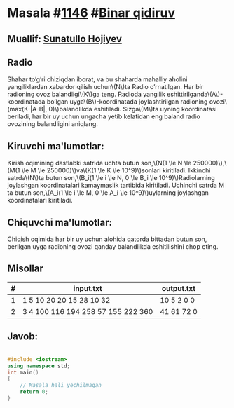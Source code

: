 
<h1>Masala #<a href="https://robocontest.uz/tasks/1146">1146</a> #<a href="https://robocontest.uz/tasks?category=6">Binar qidiruv</a></h1>
<h2> Muallif: <a href="https://robocontest.uz/profile/sunnat">Sunatullo Hojiyev</a></h2>
<h2>Radio</h2>
<p>Shahar to’g’ri chiziqdan iborat, va bu shaharda mahalliy aholini yangiliklardan xabardor qilish uchun\(N\)ta Radio o’rnatilgan. Har bir radioning ovoz balandligi\(K\)ga teng. Radioda yangilik eshittirilganda\(A\)- koordinatada bo’lgan uyga\(B\)-koordinatada joylashtirilgan radioning ovozi\(max(K-|A-B|, 0)\)balandlikda eshitiladi. Sizga\(M\)ta uyning koordinatasi beriladi, har bir uy uchun ungacha yetib kelatidan eng baland radio ovozining balandligini aniqlang.</p>
<h2>Kiruvchi ma'lumotlar:</h2>
<p>Kirish oqimining dastlabki satrida uchta butun son,\(N(1 \le N \le 250000)\),\(M(1 \le M \le 250000)\)va\(K(1 \le K \le 10^9)\)sonlari kiritiladi. Ikkinchi satrda\(N\)ta butun son,\(B_i(1 \le i \le N, 0 \le B_i \le 10^9)\)Radiolarning joylashgan koordinatalari kamaymaslik tartibida kiritiladi. Uchinchi satrda M ta butun son,\(A_i(1 \le i \le M, 0 \le A_i \le 10^9)\)uylarning joylashgan koordinatalari kiritiladi.</p>
<h2>Chiquvchi ma'lumotlar:</h2>
<p>Chiqish oqimida har bir uy uchun alohida qatorda bittadan butun son, berilgan uyga radioning ovozi qanday balandlikda eshitilishini chop eting.</p>
<h2>Misollar</h2>
<table>
    <thead>
        <tr>
            <th>#</th>
            <th>input.txt</th>
            <th>output.txt</th>
        </tr>
    </thead>
    <tbody>
            <tr>
                <td>1</td>
                <td>1 5 10
20
20 15 28 10 32</td>
                <td>10
5
2
0
0</td>
            </tr>
            <tr>
                <td>2</td>
                <td>3 4 100
116 194 258
57 155 222 360</td>
                <td>41
61
72
0</td>
            </tr>
    </tbody>
    </table>
    
<h2>Javob:</h2>

######
```cpp
#include <iostream>
using namespace std;
int main()
{
    // Masala hali yechilmagan
    return 0;
}
```
